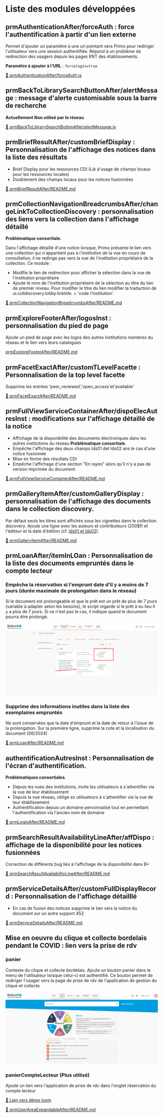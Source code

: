 # Liste des modules développées

## prmAuthenticationAfter/forceAuth : force l'authentification à partir d'un lien externe  
Permet d'ajouter un paramètre à une url pointant vers Primo pour rediriger l'utilisateur vers une session authentifiée. Répond à un problème de redirection des usagers depuis les pages ENT des établissements.

**Paramètre à ajouter à l'URL** : ```forcelogin=true```

[:link: prmAuthenticationAfter/forceAuth.js](prmAuthenticationAfter/forceAuth.js)

## prmBackToLibrarySearchButtonAfter/alertMessage : message d'alerte customisable sous la barre de recherche 
**Actuellement Non utilisé par le réseau**

[:link: prmBackToLibrarySearchButtonAfter/alertMessage.js](prmBackToLibrarySearchButtonAfter/alertMessage.js)

## prmBriefResultAfter/customBriefDisplay : Personnalisation de l'affichage des notices dans la liste des résultats

 - Brief Display pour les ressources CDI (Lié à'usage de champs locaux pour les ressources locales)
 - Doublement des champs locaux pour les notices fusionnées

[:link: prmBriefResultAfter/README.md](prmBriefResultAfter/README.md)

## prmCollectionNavigationBreadcrumbsAfter/changeLinkToCollectionDiscovery : personnalisation des liens vers la collection dans l'affichage détaillé

**Problématique consortiale.**

Dans l'affichage détaillé d'une notice lorsque, Primo présente le lien vers une collection qui n'appartient pas à l'institution de la vue en cours de consultation, il ne redirige pas vers la vue de l'institution propriétaire de la collection.
Ce module : 
  - Modifie le lien de redirection pour afficher la sélection dans la vue de l'institution propriétaire
  - Ajoute le nom de l'institution propriétaire de la sélection au titre du lien de premier niveau. Pour modifier le titre du lien modifier la traduction de ui.colldiscovery.lobby.linktitle. + 'code l'institution'.


[:link: prmCollectionNavigationBreadcrumbsAfter/README.md](prmCollectionNavigationBreadcrumbsAfter/README.md)

## prmExploreFooterAfter/logosInst : personnalisation du pied de page
Ajoute un pied de page avec les logos des autres institutions membres du réseau et le lien vers leurs catalogues

[prmExploreFooterAfter/README.md](prmExploreFooterAfter/README.md)

## prmFacetExactAfter/customTLevelFacette : Personnalisation de la top level facette
Supprime les entrées 'peer_reviewed','open_access'et'available'  

[:link: prmFacetExactAfter/README.md](prmFacetExactAfter/README.md)

## prmFullViewServiceContainerAfter/dispoElecAutresInst : modifications sur l'affichage détaillé de la notice
  - Affichage de la disponibilité des documents électroniques dans les autres institutions du réseau **Problématique consortiale.** 
  - Empêche l'affichage des deux champs lds01 det lds02 ans le cas d'une notice fusionnée
  - Mise en forme des résultats CDI
  - Empêche l'affichage d'une section "En rayon" alors qu'il n'y a pas de version imprimée du document.


[:link: prmFullViewServiceContainerAfter/README.md](prmFullViewServiceContainerAfter/README.md)

## prmGalleryItemAfter/customGalleryDisplay : personnalisation de l'affichage des documents dans le collection discovery.
  
Par défaut seuls les titres sont affichés sous les vignettes dans le collection discovery. Ajoute une ligne avec les auteurs et contributeurs (200$f) et l'éditeur et la date d'édition (cf. [lds01 et lds02](https://rebub.u-bordeaux.fr/index.php/babord/procedures/signalement/affichage-des-notices-dans-la-liste-des-resultats/)).

[:link: prmGalleryItemAfter/README.md](prmGalleryItemAfter/README.md)

## prmLoanAfter/itemInLOan : Personnalisation de la liste des documents empruntés dans le compte lecteur

### Empêche la réservation si l'emprunt date d'il y a moins de 7 jours (durée maximale de prolongation dans le réseau)
Si le document est prolongeable et que le prêt est un prêt de plus de 7 jours (variable à adapter selon les besoins), le script regarde si le prêt à eu lieu il y a plus de 7 jours. Si ce n'est pas le cas, il indique quand le document pourra être prolongé.

![Liste des prêts : compte lecteur](prmLoanAfter/readme_img1.png)

### Supprime des informations inutiles dans la liste des exemplaires empruntés
Ne sont conservées que la date d'emprunt et la date de retour à l'issue de la prolongation.
Sur la première ligne, supprime la cote et la localisation du document (06/2024)

[:link: prmLoanAfter/README.md](prmLoanAfter/README.md)

## authentificationAutresInst : Personnalisation de l'écran d'authentification.
**Problématiques consortiales**. 
 - Depuis les vues des institutions, invite les utilisateurs à s'athentifier via la vue de leur établissement
 - Depuis la vue réseau, oblige es utilisateurs à s'athentifier via la vue de leur établissement
 - Authentification depuis un domaine personnalisé tout en permettant l'authentification via l'ancien nom de domaine

[:link: prmLoginAfter/README.md](prmLoginAfter/README.md) 


## prmSearchResultAvailabilityLineAfter/affDispo : affichage de la disponibilité pour les notices fusionnées
Correction de différents bug liés à l'affichage de la disponibilité dans B+


[:link: prmSearchResultAvailabilityLineAfter/README.md](prmSearchResultAvailabilityLineAfter/README.md)

## prmServiceDetailsAfter/customFullDisplayRecord : Personnalisation de l'affichage détailllé
- En cas de fusion des notices supprime le lien vers la notice du document sur un autre support 452

[:link: prmServiceDetailsAfter/README.md](prmServiceDetailsAfter//README.md)




## Mise en oeuvre du clique et collecte bordelais pendant le COVID : lien vers la prise de rdv

### panier
Contexte du clique et collecte bordelais.
Ajoute un bouton panier dans le menu de l'utilisateur lorsque celui-ci est authentifié. Ce bouton permet de rediriger l'usager vers la page de prise de rdv de l'application de gestion du clique et collecte.

![Bouton panier](prmUserAreaExpandableAfter/Panier-Babord_Page-accueil-Babord.png) 

### panierCompteLecteur (Plus utilisé)
Ajoute un  lien vers l'application de prise de rdv dans l'onglet réservation du compte lecteur

[:movie_camera: Lien vers démo loom](https://www.loom.com/share/9a466ce8887846d4aa1b606c1d2cccc9)

[:link: prmUserAreaExpandableAfter/README.md](prmUserAreaExpandableAfter/README.md)



